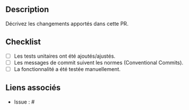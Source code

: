 ## Description
Décrivez les changements apportés dans cette PR.

## Checklist
- [ ] Les tests unitaires ont été ajoutés/ajustés.
- [ ] Les messages de commit suivent les normes (Conventional Commits).
- [ ] La fonctionnalité a été testée manuellement.

## Liens associés
- Issue : #
